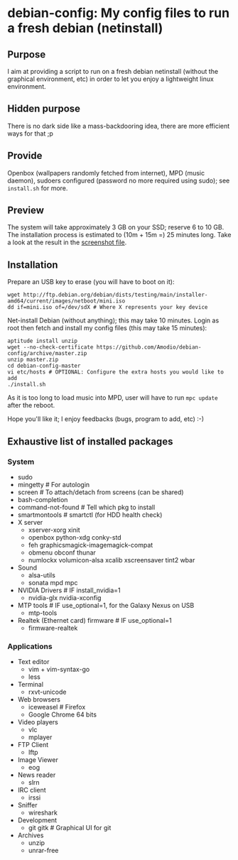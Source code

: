 debian-config: My config files to run a fresh debian (netinstall)
==============

Purpose
-------

I aim at providing a script to run on a fresh debian netinstall (without the
graphical environment, etc) in order to let you enjoy a lightweight linux
environment.


Hidden purpose
--------------

There is no dark side like a mass-backdooring idea, there are more efficient
ways for that ;p


Provide
-------

Openbox (wallpapers randomly fetched from internet), MPD (music daemon), sudoers
configured (password no more required using sudo); see `install.sh` for more.


Preview
-------

The system will take approximately 3 GB on your SSD; reserve 6 to 10 GB.
The installation process is estimated to (10m + 15m =) 25 minutes long.
Take a look at the result in the [screenshot file](https://raw.github.com/Amodio/debian-config/master/screenshot.png).


Installation
------------

Prepare an USB key to erase (you will have to boot on it):
```
wget http://ftp.debian.org/debian/dists/testing/main/installer-amd64/current/images/netboot/mini.iso
dd if=mini.iso of=/dev/sdX # Where X represents your key device
```

Net-install Debian (without anything); this may take 10 minutes.
Login as root then fetch and install my config files (this may take 15 minutes):
```
aptitude install unzip
wget --no-check-certificate https://github.com/Amodio/debian-config/archive/master.zip
unzip master.zip
cd debian-config-master
vi etc/hosts # OPTIONAL: Configure the extra hosts you would like to add
./install.sh
```
As it is too long to load music into MPD, user will have to run `mpc update`
after the reboot.

Hope you'll like it; I enjoy feedbacks (bugs, program to add, etc) :-)


Exhaustive list of installed packages
-------------------------------------

### System
* sudo
* mingetty # For autologin
* screen   # To attach/detach from screens (can be shared)
* bash-completion
* command-not-found # Tell which pkg to install
* smartmontools     # smartctl (for HDD health check)
* X server
    * xserver-xorg xinit
    * openbox python-xdg conky-std
    * feh graphicsmagick-imagemagick-compat
    * obmenu obconf thunar
    * numlockx volumicon-alsa xcalib xscreensaver tint2 wbar
* Sound
    * alsa-utils
    * sonata mpd mpc
* NVIDIA Drivers # IF install_nvidia=1
    * nvidia-glx nvidia-xconfig
* MTP tools # IF use_optional=1, for the Galaxy Nexus on USB
    * mtp-tools
* Realtek (Ethernet card) firmware # IF use_optional=1
    * firmware-realtek

### Applications
* Text editor
    * vim + vim-syntax-go
    * less
* Terminal
    * rxvt-unicode
* Web browsers
    * iceweasel # Firefox
    * Google Chrome 64 bits
* Video players
    * vlc
    * mplayer
* FTP Client
    * lftp
* Image Viewer
    * eog
* News reader
    * slrn
* IRC client
    * irssi
* Sniffer
    * wireshark
* Development
    * git gitk # Graphical UI for git
* Archives
    * unzip
    * unrar-free
